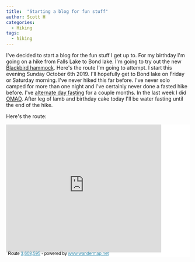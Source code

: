 ```yaml
---
title:  "Starting a blog for fun stuff"
author: Scott H
categories: 
  - Hiking
tags:
  - hiking
---
```


I've decided to start a blog for the fun stuff I get up to.  For my birthday I'm going on a hike from Falls Lake to Bond lake.  I'm going to try out the new [Blackbird hammock](https://youtu.be/0jU8mzz3xJk).  Here's the route I'm going to attempt.  I start this evening Sunday October 6th 2019.  I'll hopefully get to Bond lake on Friday or Saturday morning.  I've never hiked this far before.  I've never solo camped for more than one night and I've certainly never done a fasted hike before.  I've [alternate day fasting](https://www.dietdoctor.com/intermittent-fasting) for a couple months.  In the last week I did [OMAD](https://www.youtube.com/watch?v=bHdoAhZyP3I).  After leg of lamb and birthday cake today I'll be water fasting until the end of the hike.

Here's the route:

<div style="background-color:#fff;"> <iframe src="http://www.wandermap.net/en/route/3608595-falls-lake-to-bond-lake/widget/?width=425&amp;height=350&amp;unit=metric" width="425" height="350" border="0" frameborder="0" marginheight="0" marginwidth="0" scrolling="no"> </iframe> <div style="margin: -4px 0 0 5px; height: 16px; color: #000; font-family: sans-serif; font-size: 12px;"> Route <a href="http://www.wandermap.net/en/route/3608595-falls-lake-to-bond-lake/" style="color:#2a88ac; text-decoration:underline;" target="_blank">3,608,595</a> - powered by <a href="http://www.wandermap.net" style="color:#2a88ac; text-decoration:underline;" target="_blank">www.wandermap.net</a> </div> </div>
